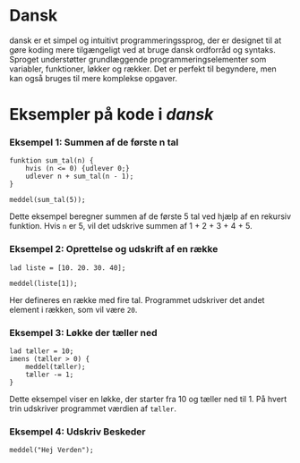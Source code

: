 # Dansk
dansk er et simpel og intuitivt programmeringssprog, der er designet til at gøre koding mere tilgængeligt ved at bruge dansk ordforråd og syntaks. Sproget understøtter grundlæggende programmeringselementer som variabler, funktioner, løkker og rækker. Det er perfekt til begyndere, men kan også bruges til mere komplekse opgaver.

# Eksempler på kode i *dansk*

### Eksempel 1: Summen af de første n tal

```
funktion sum_tal(n) {
    hvis (n <= 0) {udlever 0;}
    udlever n + sum_tal(n - 1);
}

meddel(sum_tal(5));
```

Dette eksempel beregner summen af de første 5 tal ved hjælp af en rekursiv funktion. Hvis `n` er 5, vil det udskrive summen af 1 + 2 + 3 + 4 + 5.

### Eksempel 2: Oprettelse og udskrift af en række

```
lad liste = [10. 20. 30. 40];

meddel(liste[1]);
```

Her defineres en række med fire tal. Programmet udskriver det andet element i rækken, som vil være `20`.

### Eksempel 3: Løkke der tæller ned

```
lad tæller = 10;
imens (tæller > 0) {
    meddel(tæller);
    tæller -= 1;
}
```

Dette eksempel viser en løkke, der starter fra 10 og tæller ned til 1. På hvert trin udskriver programmet værdien af `tæller`.

### Eksempel 4: Udskriv Beskeder

```
meddel("Hej Verden");
```


